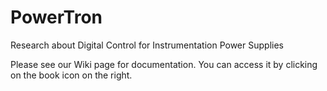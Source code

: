PowerTron
=========

Research about Digital Control for Instrumentation Power Supplies

Please see our Wiki page for documentation.  You can access it by clicking on the book icon on the right.
